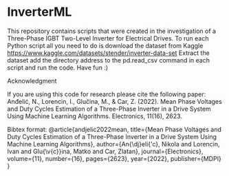 # InverterML
This repository contains scripts that were created in the investigation of a Three-Phase IGBT Two-Level Inverter for Electrical Drives. 
To run each Python script all you need to do is download the dataset from Kaggle https://www.kaggle.com/datasets/stender/inverter-data-set
Extract the dataset add the directory address to the pd.read_csv command in each script and run the code. 
Have fun :) 

Acknowledgment 

If you are using this code for research please cite the following paper: 
Anđelić, N., Lorencin, I., Glučina, M., & Car, Z. (2022). Mean Phase Voltages and Duty Cycles Estimation of a Three-Phase Inverter in a Drive System Using Machine Learning Algorithms. Electronics, 11(16), 2623.

Bibtex format: 
@article{andjelic2022mean,
  title={Mean Phase Voltages and Duty Cycles Estimation of a Three-Phase Inverter in a Drive System Using Machine Learning Algorithms},
  author={An{\dj}eli{\'c}, Nikola and Lorencin, Ivan and Glu{\v{c}}ina, Matko and Car, Zlatan},
  journal={Electronics},
  volume={11},
  number={16},
  pages={2623},
  year={2022},
  publisher={MDPI}
}
